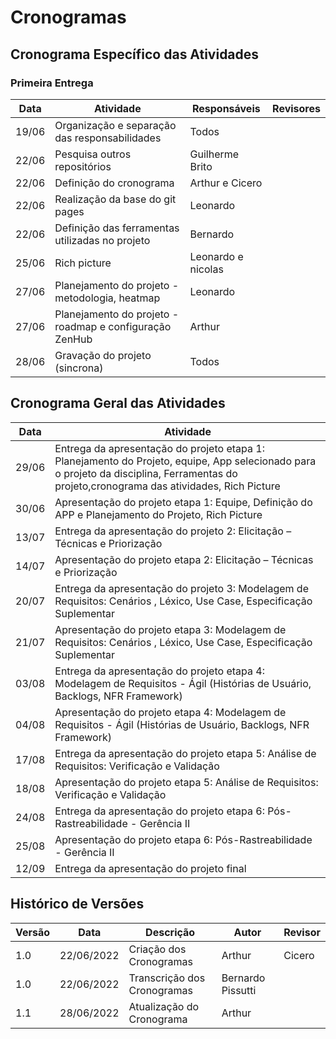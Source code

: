 # Cronogramas
## Cronograma Específico das Atividades
### Primeira Entrega
| Data  | Atividade                                       | Responsáveis                                            | Revisores |
|-------|-------------------------------------------------|---------------------------------------------------------|-----------|
| 19/06 | Organização e separação das responsabilidades   | Todos                                                   |           |
| 22/06 | Pesquisa outros repositórios                    | Guilherme Brito                                         |           |
| 22/06 | Definição do cronograma                         | Arthur e Cicero                                         |           |
| 22/06 | Realização da base do git pages                 | Leonardo                                                |           |
| 22/06 | Definição das ferramentas utilizadas no projeto | Bernardo                                                |           |
| 25/06 | Rich picture                              |  Leonardo e nicolas                                            |           |
| 27/06 | Planejamento do projeto - metodologia, heatmap  | Leonardo  |           |
| 27/06 | Planejamento do projeto - roadmap e configuração ZenHub  | Arthur  |           |
| 28/06 | Gravação do projeto (sincrona)    | Todos                                                   |           |

## Cronograma Geral das Atividades 
| Data  | Atividade                                       |
|-------|-------------------------------------------------|
| 29/06 |    Entrega da apresentação do projeto etapa 1: Planejamento do Projeto, equipe, App selecionado para o projeto da disciplina, Ferramentas do projeto,cronograma das atividades, Rich Picture                                             |
|   30/06    |      Apresentação do projeto etapa 1: Equipe, Definição do APP e Planejamento do Projeto, Rich Picture                                           |
|   13/07    |        Entrega da apresentação do projeto 2: Elicitação – Técnicas e Priorização                                         |
|   14/07   |               Apresentação do projeto etapa 2: Elicitação – Técnicas e Priorização                                  |
|   20/07    |                 Entrega da apresentação do projeto 3: Modelagem de Requisitos: Cenários , Léxico, Use Case, Especificação Suplementar                                |
|   21/07    |                  Apresentação do projeto etapa 3: Modelagem de Requisitos: Cenários , Léxico, Use Case, Especificação Suplementar                               |
|     03/08       |              Entrega da apresentação do projeto etapa 4: Modelagem de Requisitos - Ágil (Histórias de Usuário, Backlogs, NFR Framework)                                   |
|       04/08          |              Apresentação do projeto etapa 4: Modelagem de Requisitos - Ágil (Histórias de Usuário, Backlogs, NFR Framework)                                   |
|        17/08         |             Entrega da apresentação do projeto etapa 5: Análise de Requisitos: Verificação e Validação                                    |
|         18/08        |           Apresentação do projeto etapa 5: Análise de Requisitos: Verificação e Validação                                       |
|          24/08       |                  Entrega da apresentação do projeto etapa 6: Pós-Rastreabilidade - Gerência II                                |
|            25/08          |             Apresentação do projeto etapa 6: Pós-Rastreabilidade - Gerência II                                    |
|         12/09             |             Entrega da apresentação do projeto final                                    |
## Histórico de Versões
| Versão | Data       | Descrição                   | Autor             | Revisor |
|--------|------------|-----------------------------|-------------------|-------------------|
| 1.0    | 22/06/2022 | Criação dos  Cronogramas    | Arthur            | Cicero  |
| 1.0    | 22/06/2022 | Transcrição dos Cronogramas | Bernardo Pissutti |
| 1.1    | 28/06/2022 | Atualização do Cronograma    | Arthur           |
